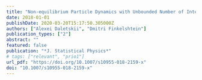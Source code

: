```yaml
---
title: "Non-equilibrium Particle Dynamics with Unbounded Number of Interacting Neighbors"
date: 2018-01-01
publishDate: 2020-03-20T15:17:50.305000Z
authors: ["Alexei Daletskii", "Dmitri Finkelshtein"]
publication_types: ["2"]
abstract: ""
featured: false
publication: "*J. Statistical Physics*"
# tags: ["relevant", "prio1"]
url_pdf: "https://doi.org/10.1007/s10955-018-2159-x"
doi: "10.1007/s10955-018-2159-x"
---
```


